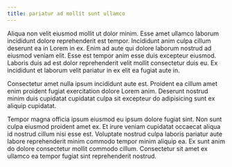 ```yaml
---
title: pariatur ad mollit sunt ullamco
---
```


Aliqua non velit eiusmod mollit ut dolor minim. Esse amet ullamco laborum incididunt dolore reprehenderit est tempor. Incididunt anim culpa cillum deserunt ea in Lorem in ex. Enim ad aute qui dolore laborum nostrud ad eiusmod veniam elit. Esse est tempor anim esse duis excepteur eiusmod. Laboris duis ad est dolor reprehenderit velit mollit consectetur duis eu. Ex incididunt et laborum velit pariatur in ex elit ea fugiat aute in.

Consectetur amet nulla ipsum incididunt aute est. Proident ea cillum amet enim proident fugiat exercitation dolore Lorem anim. Deserunt nostrud minim duis cupidatat cupidatat culpa sit excepteur do adipisicing sunt ex aliquip cupidatat.

Tempor magna officia ipsum eiusmod eu ipsum dolore fugiat sint. Non sunt culpa eiusmod proident amet ex. Et irure veniam cupidatat occaecat aliqua id nostrud cillum nisi esse est. Voluptate nostrud culpa laboris pariatur aute labore reprehenderit minim commodo tempor minim aliquip ea. Ex sunt anim do dolore consectetur mollit commodo cillum. Consectetur sit amet ex ullamco ea tempor fugiat sint reprehenderit nostrud.
